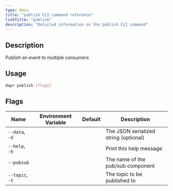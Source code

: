 ```yaml
---
type: docs
title: "publish CLI command reference"
linkTitle: "publish"
description: "Detailed information on the publish CLI command"
---
```


## Description

Publish an event to multiple consumers

## Usage

```bash
dapr publish [flags]
```

## Flags

| Name | Environment Variable | Default | Description
| --- | --- | --- | --- |
| `--data`, `-d` | | | The JSON serialized string (optional) |
| `--help`, `-h` | | | Print this help message |
| `--pubsub` | | | The name of the pub/sub component
| `--topic`, `-t` | | | The topic to be published to |
